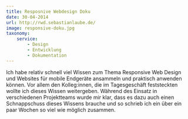 ```yaml
---
title: Resposnive Webdesign Doku
date: 30-04-2014
url: http://rwd.sebastianlaube.de/
image: responsive-doku.jpg
taxonomy:
    service:
        - Design
        - Entwicklung
        - Dokumentation
---
```

Ich habe relativ schnell viel Wissen zum Thema Responsive Web Design und Websites für mobile Endgeräte ansammeln und praktisch anwenden können. Vor allem den Kolleg:innen, die im Tagesgeschäft feststeckten wollte ich dieses Wissen weitergeben. Während des Einsatz in verschiedenen Projektteams wurde mir klar, dass es dazu auch einen Schnappschuss dieses Wissens brauche und so schrieb ich ein über ein paar Wochen so viel wie möglich zusammen.